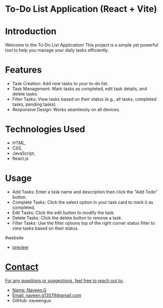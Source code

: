 # To-Do List Application (React + Vite) 

# Introduction
     
   Welcome to the To-Do List Application! This project is a simple yet powerful tool to help you manage your daily tasks efficiently.

# Features 
  - Task Creation: Add new tasks to your to-do list.
  - Task Management: Mark tasks as completed, edit task details, and delete tasks.
  - Filter Tasks: View tasks based on their status (e.g., all tasks, completed tasks, pending tasks).
  - Responsive Design: Works seamlessly on all devices.

# Technologies Used
  - HTML, 
  - CSS, 
  - JavaScript, 
  - React.js

# Usage
  - Add Tasks: Enter a task name and description then click the "Add Todo" button.
  - Complete Tasks: Click the select option in your task card to mark it as completed.
  - Edit Tasks: Click the edit button to modify the task.
  - Delete Tasks: Click the delete button to remove a task.
  - Filter Tasks: Use the filter options top of the right corner status filter to view tasks based on their status.

#website
 - <a href = "https://todo-react-mode.netlify.app/">preview

# Contact
  For any questions or suggestions, feel free to reach out to:
  - Name: Naveen.G
  - Email: naveen.g13579@gmail.com
  - GitHub: naveengus

